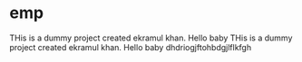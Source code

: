 # emp
THis is a dummy project created ekramul khan. Hello baby
THis is a dummy project created ekramul khan. Hello baby
dhdriogjftohbdgjlflkfgh